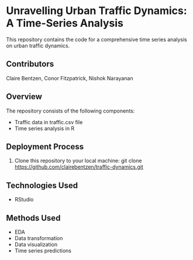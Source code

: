# Unravelling Urban Traffic Dynamics: A Time-Series Analysis
This repository contains the code for a comprehensive time series analysis on urban traffic dynamics.

## Contributors 
Claire Bentzen, Conor Fitzpatrick, Nishok Narayanan

## Overview
The repository consists of the following components:
- Traffic data in traffic.csv file
- Time series analysis in R

## Deployment Process
1. Clone this repository to your local machine:
   git clone https://github.com/clairebentzen/traffic-dynamics.git

## Technologies Used 
- RStudio

## Methods Used 
- EDA
- Data transformation
- Data visualization
- Time series predictions
